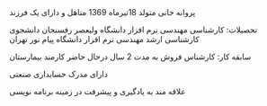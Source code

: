 <!doctype html>
<Html>
<head>
<title>
رزومه شخصی</title>
</head>
<body>
پروانه خانی
متولد 18تیرماه 1369
متاهل و دارای یک فرزند
 
تحصیلات:
کارشناسی مهندسی نرم افزار دانشگاه ولیعصر رفسنجان
دانشجوی کارشناسی ارشد مهندسی نرم افزار دانشگاه پیام نور تهران

سابقه کار:
کارشناس فروش به مدت 2 سال
درحال حاضر کارمند بیمارستان

دارای مدرک حسابداری صنعتی

علاقه مند به یادگیری و پیشرفت در زمینه برنامه نویسی  
</body>
